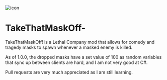 ![icon](https://github.com/ImpulsiveLad/TakeThatMaskOff-/assets/92990441/8530f4b1-bf66-4ac1-9a10-08c01d269f8c)

# TakeThatMaskOff-
TakeThatMaskOff! is a Lethal Company mod that allows for comedy and tragedy masks to spawn whenever a masked enemy is killed.

As of 1.0.0, the dropped masks have a set value of 100 as random variables that sync up between clients are hard, and I am not very good at C#.

Pull requests are very much appreciated as I am still learning.

